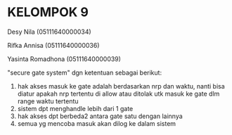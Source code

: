 
# KELOMPOK 9

Desy Nila           (05111640000034)

Rifka Annisa        (05111640000036)

Yasinta Romadhona   (05111640000039)

"secure gate system" dgn ketentuan sebagai berikut:
1. hak akses masuk ke gate adalah berdasarkan nrp dan waktu, nanti bisa diatur apakah nrp tertentu di allow atau ditolak utk masuk ke gate dlm range waktu tertentu
2. sistem dpt menghandle lebih dari 1 gate
3. hak akses dpt berbeda2 antara gate satu dengan lainnya
4. semua yg mencoba masuk akan dilog ke dalam sistem
